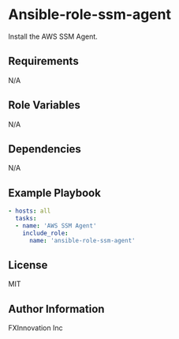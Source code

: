 Ansible-role-ssm-agent
======================

Install the AWS SSM Agent.

Requirements
------------

N/A

Role Variables
--------------

N/A

Dependencies
------------

N/A

Example Playbook
----------------

```yaml
- hosts: all
  tasks:
  - name: 'AWS SSM Agent'
    include_role:
      name: 'ansible-role-ssm-agent'
```

License
-------

MIT

Author Information
------------------

FXInnovation Inc
